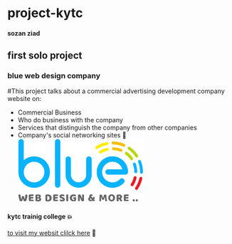# project-kytc
#### sozan ziad
## first solo project
### blue web design company
#This project talks about a commercial advertising development company website on:
* Commercial Business
* Who do business with the company
* Services that distinguish the company from other companies
* Company's social networking sites :smiling_face_with_three_hearts:	
![](img/logo.svg)
#### kytc trainig college :boom:
[to visit my websit clilck here](https://github.com/sozanZi/project-kytc.git)	:monocle_face:
